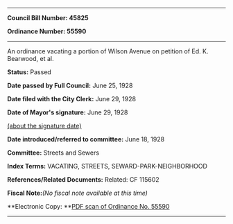 

********

**Council Bill Number: 45825**
   
**Ordinance Number: 55590**
********

 An ordinance vacating a portion of Wilson Avenue on petition of Ed. K. Bearwood, et al.

**Status:** Passed
   
**Date passed by Full Council:** June 25, 1928
   
**Date filed with the City Clerk:** June 29, 1928
   
**Date of Mayor's signature:** June 29, 1928
   
[(about the signature date)](/~public/approvaldate.htm)
   
   
   
**Date introduced/referred to committee:** June 18, 1928
   
**Committee:** Streets and Sewers
   
   
**Index Terms:** VACATING, STREETS, SEWARD-PARK-NEIGHBORHOOD

**References/Related Documents:** Related: CF 115602

**Fiscal Note:**_(No fiscal note available at this time)_

**Electronic Copy: **[PDF scan of Ordinance No. 55590](/~archives/Ordinances/Ord_55590.pdf)

********

